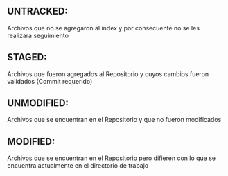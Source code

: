 UNTRACKED: 
---------
Archivos que no se agregaron al index y por consecuente no se les
realizara seguimiento  

STAGED:
------
Archivos que fueron agregados al Repositorio y cuyos cambios fueron validados 
(Commit requerido)

UNMODIFIED:
----------
Archivos que se encuentran en el Repositorio y que no fueron modificados 

MODIFIED:
--------
Archivos que se encuentran en el Repositorio pero difieren con lo que se 
encuentra actualmente en el directorio de trabajo


